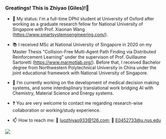 ### Greatings! This is Zhiyao (Giles)!👋
- :school: My status: I'm a full-time DPhil student at University of Oxford after working as a graduate research fellow for National University of Singapore with Prof. Xiaonan Wang (https://www.smartsystemsengineering.com/). 
 
- :books: I received MSc at National University of Singapore in 2020 on my Master Thesis "Collision-Free Multi-Agent Path Finding via Distributed Reinforcement Learning" under the supervison of Prof. Guillaume Sartoretti (https://www.marmotlab.org/). Before that, I received Bachelor degree from Northwestern Polytechnical University in China under the joint educational framework with National University of Singapore. 
 
- 🔭 I’m currently working on the development of medical decision making systems, and some interdisplinary translational work bridging AI with Chemistry, Material Science and Energy systems.

- :question: You are very welcome to contact me regarding research-wise collaboration or working/study experience. 
 
- 📫 How to reach me: :email: luozhiyao933@126.com; :email: E0452733@u.nus.edu
 
![](https://github-readme-stats.vercel.app/api?username=GilesLuo)
<!--
**GilesLuo/GilesLuo** is a ✨ _special_ ✨ repository because its `README.md` (this file) appears on your GitHub profile.

Here are some ideas to get you started:


- 🌱 I’m currently learning ...
- 👯 I’m looking to collaborate on ...
- 🤔 I’m looking for help with ...
- 💬 Ask me about ...

- 😄 Pronouns: ...
- ⚡ Fun fact: ...
-->
